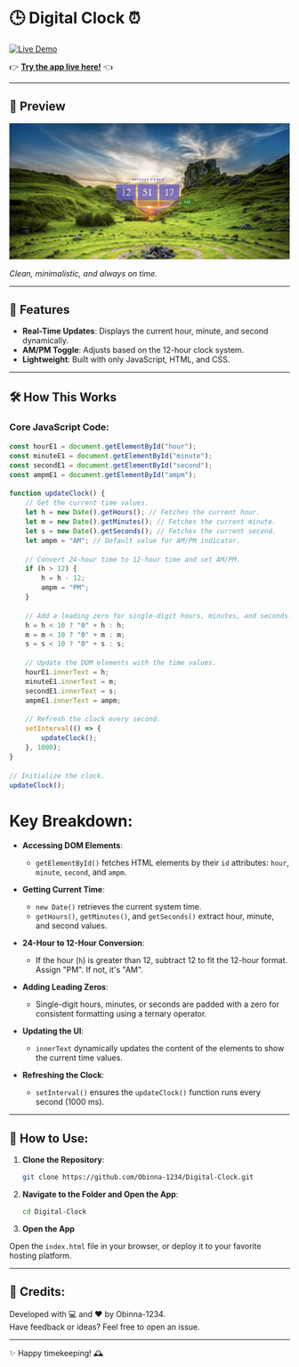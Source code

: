 # 🕒 Digital Clock ⏰  
[![Live Demo](https://img.shields.io/badge/Live-App-blue?style=flat-square)](https://obinna-1234.github.io/Digital-Clock/)

👉 **[Try the app live here!](https://obinna-1234.github.io/Digital-Clock/)** 👈  

---

## 📸 Preview  
![Digital Clock](https://github.com/Obinna-1234/Digital-Clock/blob/main/clock.png)

*Clean, minimalistic, and always on time.*

---

## 🌟 Features  
- **Real-Time Updates**: Displays the current hour, minute, and second dynamically.  
- **AM/PM Toggle**: Adjusts based on the 12-hour clock system.  
- **Lightweight**: Built with only JavaScript, HTML, and CSS.

---

## 🛠️ How This Works  

### Core JavaScript Code:
```javascript
const hourE1 = document.getElementById("hour");
const minuteE1 = document.getElementById("minute");
const secondE1 = document.getElementById("second");
const ampmE1 = document.getElementById("ampm");

function updateClock() {
    // Get the current time values.
    let h = new Date().getHours(); // Fetches the current hour.
    let m = new Date().getMinutes(); // Fetches the current minute.
    let s = new Date().getSeconds(); // Fetches the current second.
    let ampm = "AM"; // Default value for AM/PM indicator.

    // Convert 24-hour time to 12-hour time and set AM/PM.
    if (h > 12) {
        h = h - 12;
        ampm = "PM";
    }

    // Add a leading zero for single-digit hours, minutes, and seconds.
    h = h < 10 ? "0" + h : h;
    m = m < 10 ? "0" + m : m;
    s = s < 10 ? "0" + s : s;

    // Update the DOM elements with the time values.
    hourE1.innerText = h;
    minuteE1.innerText = m;
    secondE1.innerText = s;
    ampmE1.innerText = ampm;

    // Refresh the clock every second.
    setInterval(() => {
        updateClock();
    }, 1000);
}

// Initialize the clock.
updateClock();
```

# Key Breakdown:

- **Accessing DOM Elements**:  
  - `getElementById()` fetches HTML elements by their `id` attributes: `hour`, `minute`, `second`, and `ampm`.

- **Getting Current Time**:  
  - `new Date()` retrieves the current system time.  
  - `getHours()`, `getMinutes()`, and `getSeconds()` extract hour, minute, and second values.

- **24-Hour to 12-Hour Conversion**:  
  - If the hour (`h`) is greater than 12, subtract 12 to fit the 12-hour format. Assign "PM". If not, it's "AM".

- **Adding Leading Zeros**:  
  - Single-digit hours, minutes, or seconds are padded with a zero for consistent formatting using a ternary operator.

- **Updating the UI**:  
  - `innerText` dynamically updates the content of the elements to show the current time values.

- **Refreshing the Clock**:  
  - `setInterval()` ensures the `updateClock()` function runs every second (1000 ms).

---

## 🚀 How to Use:

1. **Clone the Repository**:  
   ```bash
   git clone https://github.com/Obinna-1234/Digital-Clock.git
   ```

2. **Navigate to the Folder and Open the App**:  
   ```bash
   cd Digital-Clock
   ```

3. **Open the App**  

Open the `index.html` file in your browser, or deploy it to your favorite hosting platform.

---

## 🙏 Credits:

Developed with 💻 and ❤️ by Obinna-1234.  
Have feedback or ideas? Feel free to open an issue.

---

✨ Happy timekeeping! 🕰️
